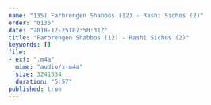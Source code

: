 ```yaml
---
name: "135) Farbrengen Shabbos (12) - Rashi Sichos (2)"
order: "0135"
date: "2018-12-25T07:50:31Z"
title: "Farbrengen Shabbos (12) - Rashi Sichos (2)"
keywords: []
file:
- ext: ".m4a"
  mime: "audio/x-m4a"
  size: 3241534
  duration: "5:57"
published: true
---
```

